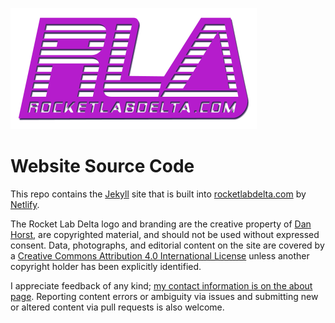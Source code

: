 ![Rocket Lab Delta](https://raw.githubusercontent.com/rocketlabdelta/rocketlabdelta.com/master/assets/svg/RLD-drop-shadow.svg)

# Website Source Code

This repo contains the [Jekyll][1] site that is built into [rocketlabdelta.com][2] by [Netlify][3].

The Rocket Lab Delta logo and branding are the creative property of [Dan Horst][4], are copyrighted material, and should not be used without expressed consent.
Data, photographs, and editorial content on the site are covered by a [Creative Commons Attribution 4.0 International License][5] unless another copyright holder has been explicitly identified.

I appreciate feedback of any kind; [my contact information is on the about page][6].
Reporting content errors or ambiguity via issues and submitting new or altered content via pull requests is also welcome.

[1]: https://jekyllrb.com/
[2]: https://rocketlabdelta.com/
[3]: https://www.netlify.com/
[4]: https://www.danhorst.com/
[5]: http://creativecommons.org/licenses/by/4.0/
[6]: https://rocketlabdelta.com/about/#contact
